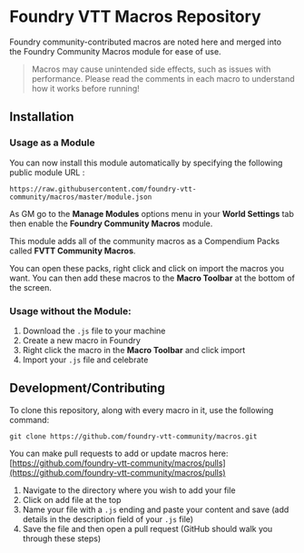 # Foundry VTT Macros Repository

Foundry community-contributed macros are noted here and merged into the Foundry Community Macros module for ease of use.

> Macros may cause unintended side effects, such as issues with performance. Please read the comments in each macro to understand how it works before running!

## Installation

### Usage as a Module

You can now install this module automatically by specifying the following public module URL : 

`https://raw.githubusercontent.com/foundry-vtt-community/macros/master/module.json`

As GM go to the **Manage Modules** options menu in your **World Settings** tab then enable the **Foundry Community Macros** module.

This module adds all of the community macros as a Compendium Packs called **FVTT Community Macros**.

You can open these packs, right click and click on import the macros you want. You can then add these macros to the **Macro Toolbar** at the bottom of the screen.

### Usage without the Module:
1. Download the `.js` file to your machine
2. Create a new macro in Foundry
3. Right click the macro in the **Macro Toolbar** and click import
4. Import your `.js` file and celebrate

## Development/Contributing

To clone this repository, along with every macro in it, use the following command:

```
git clone https://github.com/foundry-vtt-community/macros.git
```

You can make pull requests to add or update macros here: [https://github.com/foundry-vtt-community/macros/pulls](https://github.com/foundry-vtt-community/macros/pulls)

1. Navigate to the directory where you wish to add your file
2. Click on add file at the top
3. Name your file with a `.js` ending and paste your content and save (add details in the description field of your `.js` file)
4. Save the file and then open a pull request (GitHub should walk you through these steps)
